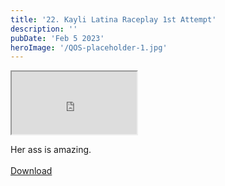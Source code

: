 ```yaml
---
title: '22. Kayli Latina Raceplay 1st Attempt'
description: ''
pubDate: 'Feb 5 2023'
heroImage: '/QOS-placeholder-1.jpg'
---
```

<iframe src="https://drive.google.com/file/d/1RkIkthnuzEZN849FpWtcuk4Lys6SULZM/preview" width="200" height="100" allow="autoplay" allowfullscreen="allowfullscreen"></iframe>

Her ass is amazing.
<br>
<br>
<a class="read_more" href="https://drive.google.com/file/d/1RkIkthnuzEZN849FpWtcuk4Lys6SULZM/view?usp=sharing">Download</a>